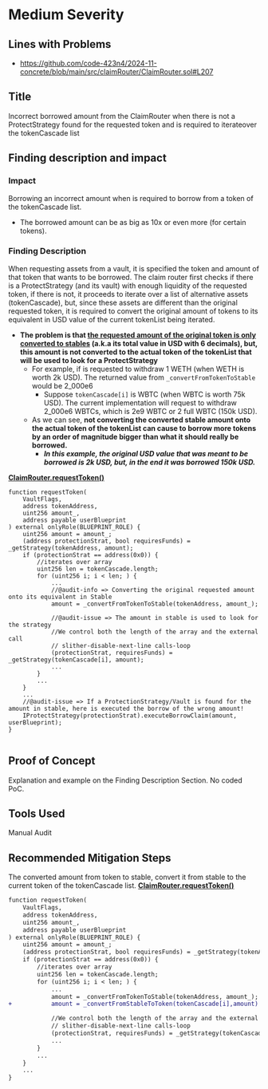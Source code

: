 # Medium Severity

## Lines with Problems
- https://github.com/code-423n4/2024-11-concrete/blob/main/src/claimRouter/ClaimRouter.sol#L207


## Title
Incorrect borrowed amount from the ClaimRouter when there is not a ProtectStrategy found for the requested token and is required to iterateover the tokenCascade list

## Finding description and impact
### Impact
Borrowing an incorrect amount when is required to borrow from a token of the tokenCascade list.
- The borrowed amount can be as big as 10x or even more (for certain tokens).

### Finding Description
When requesting assets from a vault, it is specified the token and amount of that token that wants to be borrowed. The claim router first checks if there is a ProtectStrategy (and its vault) with enough liquidity of the requested token, if there is not, it proceeds to iterate over a list of alternative assets (tokenCascade), but, since these assets are different than the original requested token, it is required to convert the original amount of tokens to its equivalent in USD value of the current tokenList being iterated.
- **The problem is that [the requested amount of the original token is only converted to stables](https://github.com/code-423n4/2024-11-concrete/blob/main/src/claimRouter/ClaimRouter.sol#L207) (a.k.a its total value in USD with 6 decimals), but, this amount is not converted to the actual token of the tokenList that will be used to look for a ProtectStrategy**
  - For example, if is requested to withdraw 1 WETH (when WETH is worth 2k USD). The returned value from `_convertFromTokenToStable` would be 2_000e6
    - Suppose `tokenCascade[i]` is WBTC (when WBTC is worth 75k USD). The current implementation will request to withdraw 2_000e6 WBTCs, which is 2e9 WBTC or 2 full WBTC (150k USD).
  - As we can see, **not converting the converted stable amount onto the actual token of the tokenList can cause to borrow more tokens by an order of magnitude bigger than what it should really be borrowed.**
    - ***In this example, the original USD value that was meant to be borrowed is 2k USD, but, in the end it was borrowed 150k USD.***


**[ClaimRouter.requestToken()](https://github.com/code-423n4/2024-11-concrete/blob/main/src/claimRouter/ClaimRouter.sol#L186-L226)**
```solidity
function requestToken(
    VaultFlags,
    address tokenAddress,
    uint256 amount_,
    address payable userBlueprint
) external onlyRole(BLUEPRINT_ROLE) {
    uint256 amount = amount_;
    (address protectionStrat, bool requiresFunds) = _getStrategy(tokenAddress, amount);
    if (protectionStrat == address(0x0)) {
        //iterates over array
        uint256 len = tokenCascade.length;
        for (uint256 i; i < len; ) {
            ...
            //@audit-info => Converting the original requested amount onto its equivalent in Stable
            amount = _convertFromTokenToStable(tokenAddress, amount_);

            //@audit-issue => The amount in stable is used to look for the strategy
            //We control both the length of the array and the external call
            // slither-disable-next-line calls-loop
            (protectionStrat, requiresFunds) = _getStrategy(tokenCascade[i], amount);
            ...
        }
        ...
    }
    ...
    //@audit-issue => If a ProtectionStrategy/Vault is found for the amount in stable, here is executed the borrow of the wrong amount!
    IProtectStrategy(protectionStrat).executeBorrowClaim(amount, userBlueprint);
}


```

## Proof of Concept
Explanation and example on the Finding Description Section. No coded PoC.

## Tools Used
Manual Audit

## Recommended Mitigation Steps
The converted amount from token to stable, convert it from stable to the current token of the tokenCascade list.
**[ClaimRouter.requestToken()](https://github.com/code-423n4/2024-11-concrete/blob/main/src/claimRouter/ClaimRouter.sol#L186-L226)**
```diff
function requestToken(
    VaultFlags,
    address tokenAddress,
    uint256 amount_,
    address payable userBlueprint
) external onlyRole(BLUEPRINT_ROLE) {
    uint256 amount = amount_;
    (address protectionStrat, bool requiresFunds) = _getStrategy(tokenAddress, amount);
    if (protectionStrat == address(0x0)) {
        //iterates over array
        uint256 len = tokenCascade.length;
        for (uint256 i; i < len; ) {
            ...
            amount = _convertFromTokenToStable(tokenAddress, amount_);
+           amount = _convertFromStableToToken(tokenCascade[i],amount)         

            //We control both the length of the array and the external call
            // slither-disable-next-line calls-loop
            (protectionStrat, requiresFunds) = _getStrategy(tokenCascade[i], amount);
            ...
        }
        ...
    }
    ...
}

```